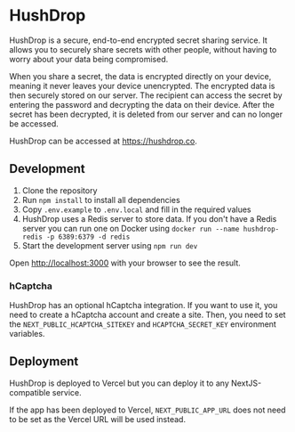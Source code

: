 # HushDrop

HushDrop is a secure, end-to-end encrypted secret sharing service. It allows you to securely share secrets with other people, without having to worry about your data being compromised.

When you share a secret, the data is encrypted directly on your device, meaning it never leaves your device unencrypted. The encrypted data is then securely stored on our server. The recipient can access the secret by entering the password and decrypting the data on their device. After the secret has been decrypted, it is deleted from our server and can no longer be accessed.

HushDrop can be accessed at <https://hushdrop.co>.

## Development

1. Clone the repository
2. Run `npm install` to install all dependencies
3. Copy `.env.example` to `.env.local` and fill in the required values
4. HushDrop uses a Redis server to store data. If you don't have a Redis server you can run one on Docker using `docker run --name hushdrop-redis -p 6389:6379 -d redis`
5. Start the development server using `npm run dev`

Open [http://localhost:3000](http://localhost:3000) with your browser to see the result.

### hCaptcha

HushDrop has an optional hCaptcha integration. If you want to use it, you need to create a hCaptcha account and create a site. Then, you need to set the `NEXT_PUBLIC_HCAPTCHA_SITEKEY` and `HCAPTCHA_SECRET_KEY` environment variables.

## Deployment

HushDrop is deployed to Vercel but you can deploy it to any NextJS-compatible service.

If the app has been deployed to Vercel, `NEXT_PUBLIC_APP_URL` does not need to be set as the Vercel URL will be used instead.
